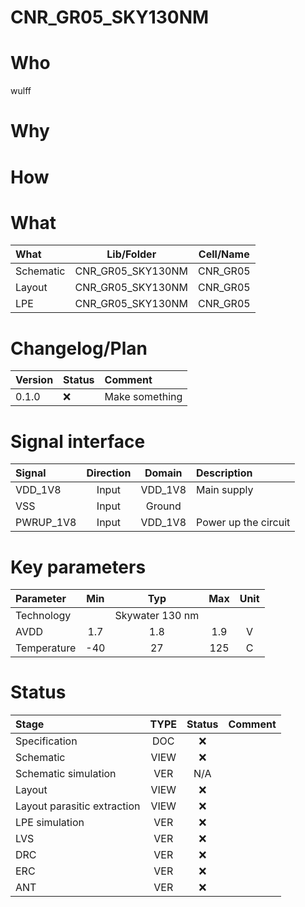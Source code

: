 
# CNR_GR05_SKY130NM

# Who
wulff

# Why
 <explain why you made this module>

# How
 <explain short how you made this module>


# What

| What            | Lib/Folder       | Cell/Name |
| :-              | :-:              | :-:       |
| Schematic       | CNR_GR05_SKY130NM | CNR_GR05 |
| Layout          | CNR_GR05_SKY130NM | CNR_GR05 |
| LPE             | CNR_GR05_SKY130NM | CNR_GR05 |


# Changelog/Plan
| Version | Status | Comment|
| :-| :-| :-|
|0.1.0 | :x: | Make something |


# Signal interface
| Signal       | Direction | Domain  | Description                               |
| :---         | :---:     | :---:   | :---                                      |
| VDD_1V8         | Input     | VDD_1V8 | Main supply                               |
| VSS         | Input     | Ground  |                                           |
| PWRUP_1V8     | Input    | VDD_1V8 | Power up the circuit                       |


# Key parameters
| Parameter           | Min     | Typ           | Max     | Unit  |
| :---                | :-:     | :-:           | :-:     | :---: |
| Technology          |         | Skywater 130 nm |         |       |
| AVDD                | 1.7    | 1.8           | 1.9    | V     |
| Temperature         | -40     | 27            | 125     | C     |


# Status

| Stage                       | TYPE | Status | Comment                        |
| :---                        | :-:  | :---:  | :--:                           |
| Specification               | DOC  | :x:    |                                |
| Schematic                   | VIEW | :x:    |                                |
| Schematic simulation        | VER  | N/A    |                                |
| Layout                      | VIEW | :x:    |                                |
| Layout parasitic extraction | VIEW | :x:    |                                |
| LPE simulation              | VER  | :x:    |                                |
| LVS                         | VER  | :x:    |                                |
| DRC                         | VER  | :x:    |                                |
| ERC                         | VER  | :x:    |                                |
| ANT                         | VER  | :x:    |                                |
